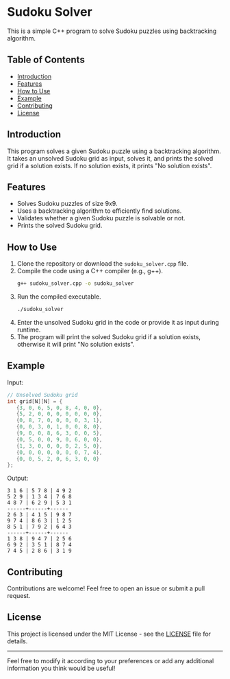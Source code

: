 
# Sudoku Solver

This is a simple C++ program to solve Sudoku puzzles using backtracking algorithm.

## Table of Contents

- [Introduction](#introduction)
- [Features](#features)
- [How to Use](#how-to-use)
- [Example](#example)
- [Contributing](#contributing)
- [License](#license)

## Introduction

This program solves a given Sudoku puzzle using a backtracking algorithm. It takes an unsolved Sudoku grid as input, solves it, and prints the solved grid if a solution exists. If no solution exists, it prints "No solution exists".

## Features

- Solves Sudoku puzzles of size 9x9.
- Uses a backtracking algorithm to efficiently find solutions.
- Validates whether a given Sudoku puzzle is solvable or not.
- Prints the solved Sudoku grid.

## How to Use

1. Clone the repository or download the `sudoku_solver.cpp` file.
2. Compile the code using a C++ compiler (e.g., g++).
   ```bash
   g++ sudoku_solver.cpp -o sudoku_solver
   ```
3. Run the compiled executable.
   ```bash
   ./sudoku_solver
   ```
4. Enter the unsolved Sudoku grid in the code or provide it as input during runtime.
5. The program will print the solved Sudoku grid if a solution exists, otherwise it will print "No solution exists".

## Example

Input:
```cpp
// Unsolved Sudoku grid
int grid[N][N] = {
   {3, 0, 6, 5, 0, 8, 4, 0, 0},
   {5, 2, 0, 0, 0, 0, 0, 0, 0},
   {0, 8, 7, 0, 0, 0, 0, 3, 1},
   {0, 0, 3, 0, 1, 0, 0, 8, 0},
   {9, 0, 0, 8, 6, 3, 0, 0, 5},
   {0, 5, 0, 0, 9, 0, 6, 0, 0},
   {1, 3, 0, 0, 0, 0, 2, 5, 0},
   {0, 0, 0, 0, 0, 0, 0, 7, 4},
   {0, 0, 5, 2, 0, 6, 3, 0, 0}
};
```

Output:
```
3 1 6 | 5 7 8 | 4 9 2 
5 2 9 | 1 3 4 | 7 6 8 
4 8 7 | 6 2 9 | 5 3 1 
------+------+------
2 6 3 | 4 1 5 | 9 8 7 
9 7 4 | 8 6 3 | 1 2 5 
8 5 1 | 7 9 2 | 6 4 3 
------+------+------
1 3 8 | 9 4 7 | 2 5 6 
6 9 2 | 3 5 1 | 8 7 4 
7 4 5 | 2 8 6 | 3 1 9 
```

## Contributing

Contributions are welcome! Feel free to open an issue or submit a pull request.

## License

This project is licensed under the MIT License - see the [LICENSE](LICENSE) file for details.

--- 

Feel free to modify it according to your preferences or add any additional information you think would be useful!
